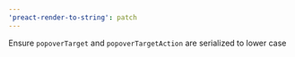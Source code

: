 ```yaml
---
'preact-render-to-string': patch
---
```


Ensure `popoverTarget` and `popoverTargetAction` are serialized to lower case
